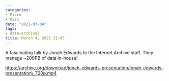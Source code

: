 ```yaml
---
categories:
- Micro
- Misc
date: "2021-03-04"
tags:
- data-archival
title: March 4, 2021 21:05
---
```


A fascinating talk by Jonah Edwards to the Internet Archive staff. They manage ~200PB of data in-house!

https://archive.org/download/jonah-edwards-presentation/jonah-edwards-presentation\_720p.mp4
